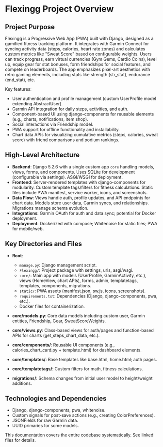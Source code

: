 # Flexingg Project Overview

## Project Purpose
Flexingg is a Progressive Web App (PWA) built with Django, designed as a gamified fitness tracking platform. It integrates with Garmin Connect for syncing activity data (steps, calories, heart rate zones) and calculates custom metrics like "Sweat Score" based on configurable weights. Users can track progress, earn virtual currencies (Gym Gems, Cardio Coins), level up, equip gear for stat bonuses, form friendships for social features, and compete on leaderboards. The app emphasizes pixel-art aesthetics with retro gaming elements, including stats like strength (str_stat), endurance (end_stat), etc.

Key features:
- User authentication and profile management (custom UserProfile model extending AbstractUser).
- Garmin API integration for daily steps, activities, and auth.
- Component-based UI using django-components for reusable elements (e.g., charts, notifications, item shop).
- Social interactions via Friendship model.
- PWA support for offline functionality and installability.
- Chart data APIs for visualizing cumulative metrics (steps, calories, sweat score) with friend comparisons and podium rankings.

## High-Level Architecture
- **Backend**: Django 5.2.6 with a single custom app `core` handling models, views, forms, and components. Uses SQLite for development (configurable via settings). ASGI/WSGI for deployment.
- **Frontend**: Server-rendered templates with django-components for modularity. Custom template tags/filters for fitness calculations. Static files include PWA manifest, service worker, icons, and screenshots.
- **Data Flow**: Views handle auth, profile updates, and API endpoints for chart data. Models store user data, Garmin syncs, and relationships. Migrations manage schema evolution.
- **Integrations**: Garmin OAuth for auth and data sync; potential for Docker deployment.
- **Deployment**: Dockerized with compose; Whitenoise for static files; PWA for mobile/web.

## Key Directories and Files
- **Root**:
  - `manage.py`: Django management script.
  - `Flexingg/`: Project package with settings, urls, asgi/wsgi.
  - `core/`: Main app with models (UserProfile, GarminActivity, etc.), views (HomeView, chart APIs), forms, admin, templatetags, templates, components, migrations.
  - `static/`: PWA assets (manifest.json, sw.js, icons, screenshots).
  - `requirements.txt`: Dependencies (Django, django-components, pwa, etc.).
  - Docker files for containerization.

- **core/models.py**: Core data models including custom user, Garmin entities, Friendship, Gear, SweatScoreWeights.
- **core/views.py**: Class-based views for auth/pages and function-based APIs for charts (get_steps_chart_data, etc.).
- **core/components/**: Reusable UI components (e.g., calories_chart_card.py + template.html) for dashboard elements.
- **core/templates/**: Base templates like base.html, home.html; auth pages.
- **core/templatetags/**: Custom filters for math, fitness calculations.
- **migrations/**: Schema changes from initial user model to height/weight additions.

## Technologies and Dependencies
- Django, django-components, pwa, whitenoise.
- Custom signals for post-save actions (e.g., creating ColorPreferences).
- JSONFields for raw Garmin data.
- UUID primaries for some models.

This documentation covers the entire codebase systematically. See linked files for details.